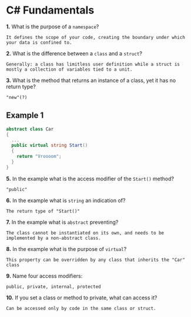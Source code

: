 # C# Fundamentals


**1.** What is the purpose of a `namespace`?
<!-- enter you answer in the space below -->
```
It defines the scope of your code, creating the boundary under which your data is confined to.
```
**2.** What is the difference between a `class` and a `struct`?
<!-- enter you answer in the space below -->
```
Generally: a class has limitless user definition while a struct is mostly a collection of variables tied to a unit.
```
**3.** What is the method that returns an instance of a class, yet it has no return type?
<!-- enter you answer in the space below -->
```
"new"(?)
```
## Example 1
```c#
abstract class Car
{
  ...
  public virtual string Start()
  {
    return "Vroooom";
  }
}
```
**5.** In the example what is the access modifier of the `Start()` method?
<!-- enter you answer in the space below -->
```
"public"
```
**6.** In the example what is `string` an indication of?
<!-- enter you answer in the space below -->
```
The return type of "Start()"
```
**7.** In the example what is `abstract` preventing?
<!-- enter you answer in the space below -->
```
The class cannot be instantiated on its own, and needs to be implemented by a non-abstract class.
```
**8.** In the example what is the purpose of `virtual`?
<!-- enter you answer in the space below -->
```
This property can be overridden by any class that inherits the "Car" class
```
**9.** Name four access modifiers:
<!-- enter you answer in the space below -->
```
public, private, internal, protected
```
**10.** If you set a class or method to private, what can access it?
<!-- enter you answer in the space below -->
```
Can be accessed only by code in the same class or struct.
```